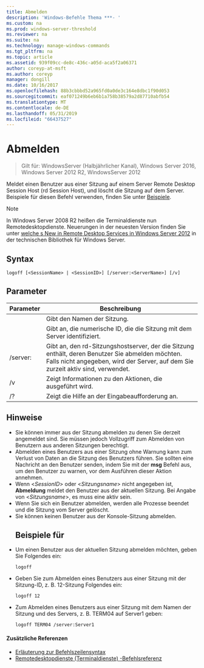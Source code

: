 ```yaml
---
title: Abmelden
description: 'Windows-Befehle Thema ***- '
ms.custom: na
ms.prod: windows-server-threshold
ms.reviewer: na
ms.suite: na
ms.technology: manage-windows-commands
ms.tgt_pltfrm: na
ms.topic: article
ms.assetid: 939f09cc-de8c-436c-a05d-aca5f2a06371
author: coreyp-at-msft
ms.author: coreyp
manager: dongill
ms.date: 10/16/2017
ms.openlocfilehash: 88b3cbbbd52a965fd0a0de3c164e8dbc1f90d053
ms.sourcegitcommit: eaf071249b6eb6b1a758b38579a2d87710abfb54
ms.translationtype: MT
ms.contentlocale: de-DE
ms.lasthandoff: 05/31/2019
ms.locfileid: "66437527"
---
```

# <a name="logoff"></a>Abmelden

>Gilt für: WindowsServer (Halbjährlicher Kanal), Windows Server 2016, Windows Server 2012 R2, WindowsServer 2012

Meldet einen Benutzer aus einer Sitzung auf einem Server Remote Desktop Session Host (rd Session Host), und löscht die Sitzung auf dem Server.
Beispiele für diesen Befehl verwenden, finden Sie unter [Beispiele](#BKMK_examples).

> [!NOTE]
> In Windows Server 2008 R2 heißen die Terminaldienste nun Remotedesktopdienste. Neuerungen in der neuesten Version finden Sie unter [welche s New in Remote Desktop Services in Windows Server 2012](https://technet.microsoft.com/library/hh831527) in der technischen Bibliothek für Windows Server.

## <a name="syntax"></a>Syntax
```
logoff [<SessionName> | <SessionID>] [/server:<ServerName>] [/v]
```
## <a name="parameters"></a>Parameter

|      Parameter       |                                                                             Beschreibung                                                                              |
|----------------------|----------------------------------------------------------------------------------------------------------------------------------------------------------------------|
|    <SessionName>     |                                                                  Gibt den Namen der Sitzung.                                                                  |
|     <SessionID>      |                                                 Gibt an, die numerische ID, die die Sitzung mit dem Server identifiziert.                                                 |
| /server:<ServerName> | Gibt an, den rd-Sitzungshostserver, der die Sitzung enthält, deren Benutzer Sie abmelden möchten. Falls nicht angegeben, wird der Server, auf dem Sie zurzeit aktiv sind, verwendet. |
|          /v          |                                                       Zeigt Informationen zu den Aktionen, die ausgeführt wird.                                                        |
|          /?          |                                                                 Zeigt die Hilfe an der Eingabeaufforderung an.                                                                 |

## <a name="remarks"></a>Hinweise
- Sie können immer aus der Sitzung abmelden zu denen Sie derzeit angemeldet sind. Sie müssen jedoch Vollzugriff zum Abmelden von Benutzern aus anderen Sitzungen berechtigt.
- Abmelden eines Benutzers aus einer Sitzung ohne Warnung kann zum Verlust von Daten an die Sitzung des Benutzers führen. Sie sollten eine Nachricht an den Benutzer senden, indem Sie mit der **msg** Befehl aus, um den Benutzer zu warnen, vor dem Ausführen dieser Aktion annehmen.
- Wenn <*SessionID*> oder <*Sitzungsname*> nicht angegeben ist, **Abmeldung** meldet den Benutzer aus der aktuellen Sitzung. Bei Angabe von <*Sitzungsname*>, es muss eine aktiv sein.
- Wenn Sie sich ein Benutzer abmelden, werden alle Prozesse beendet und die Sitzung vom Server gelöscht.
- Sie können keinen Benutzer aus der Konsole-Sitzung abmelden.
  ## <a name="BKMK_examples"></a>Beispiele für
- Um einen Benutzer aus der aktuellen Sitzung abmelden möchten, geben Sie Folgendes ein:
  ```
  logoff
  ```
- Geben Sie zum Abmelden eines Benutzers aus einer Sitzung mit der Sitzung-ID, z. B. 12-Sitzung Folgendes ein:
  ```
  logoff 12
  ```
- Zum Abmelden eines Benutzers aus einer Sitzung mit dem Namen der Sitzung und des Servers, z. B. TERM04 auf Server1 geben:
  ```
  logoff TERM04 /server:Server1
  ```

#### <a name="additional-references"></a>Zusätzliche Referenzen
-   [Erläuterung zur Befehlszeilensyntax](command-line-syntax-key.md)
-   [Remotedesktopdienste &#40;Terminaldienste&#41; -Befehlsreferenz](remote-desktop-services-terminal-services-command-reference.md)
